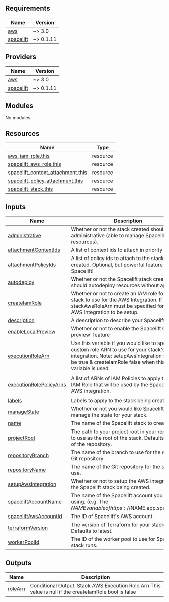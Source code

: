 <!-- BEGIN_TF_DOCS -->
## Requirements

| Name | Version |
|------|---------|
| <a name="requirement_aws"></a> [aws](#requirement\_aws) | ~> 3.0 |
| <a name="requirement_spacelift"></a> [spacelift](#requirement\_spacelift) | ~> 0.1.11 |

## Providers

| Name | Version |
|------|---------|
| <a name="provider_aws"></a> [aws](#provider\_aws) | ~> 3.0 |
| <a name="provider_spacelift"></a> [spacelift](#provider\_spacelift) | ~> 0.1.11 |

## Modules

No modules.

## Resources

| Name | Type |
|------|------|
| [aws_iam_role.this](https://registry.terraform.io/providers/hashicorp/aws/latest/docs/resources/iam_role) | resource |
| [spacelift_aws_role.this](https://registry.terraform.io/providers/spacelift-io/spacelift/latest/docs/resources/aws_role) | resource |
| [spacelift_context_attachment.this](https://registry.terraform.io/providers/spacelift-io/spacelift/latest/docs/resources/context_attachment) | resource |
| [spacelift_policy_attachment.this](https://registry.terraform.io/providers/spacelift-io/spacelift/latest/docs/resources/policy_attachment) | resource |
| [spacelift_stack.this](https://registry.terraform.io/providers/spacelift-io/spacelift/latest/docs/resources/stack) | resource |

## Inputs

| Name | Description | Type | Default | Required |
|------|-------------|------|---------|:--------:|
| <a name="input_administrative"></a> [administrative](#input\_administrative) | Whether or not the stack created should be administrative (able to manage Spacelift resources). | `bool` | `false` | no |
| <a name="input_attachmentContextIds"></a> [attachmentContextIds](#input\_attachmentContextIds) | A list of context ids to attach in priority order. | `list(any)` | `[]` | no |
| <a name="input_attachmentPolicyIds"></a> [attachmentPolicyIds](#input\_attachmentPolicyIds) | A list of policy ids to attach to the stack being created. Optional, but powerful feature of Spacelift! | `list(string)` | `[]` | no |
| <a name="input_autodeploy"></a> [autodeploy](#input\_autodeploy) | Whether or not the Spacelift stack created should autodeploy resources without approval. | `bool` | `false` | no |
| <a name="input_createIamRole"></a> [createIamRole](#input\_createIamRole) | Whether or not to create an IAM role for the stack to use for the AWS Integration. If false, stackAwsRoleArn must be specified for the AWS integration to be setup. | `bool` | `true` | no |
| <a name="input_description"></a> [description](#input\_description) | A description to describe your Spacelift stack. | `string` | n/a | yes |
| <a name="input_enableLocalPreview"></a> [enableLocalPreview](#input\_enableLocalPreview) | Whether or not to enable the Spacelift CLI 'local preview' feature | `bool` | `false` | no |
| <a name="input_executionRoleArn"></a> [executionRoleArn](#input\_executionRoleArn) | Use this variable if you would like to specify a custom role ARN to use for your stack's AWS integration. Note: setupAwsIntegration should be true & createIamRole false when this variable is used | `string` | `""` | no |
| <a name="input_executionRolePolicyArns"></a> [executionRolePolicyArns](#input\_executionRolePolicyArns) | A list of ARNs of IAM Policies to apply to the IAM Role that will be used by the Spacelift stack AWS integration. | `list(string)` | <pre>[<br>  "arn:aws:iam::aws:policy/PowerUserAccess"<br>]</pre> | no |
| <a name="input_labels"></a> [labels](#input\_labels) | Labels to apply to the stack being created. | `list(string)` | `[]` | no |
| <a name="input_manageState"></a> [manageState](#input\_manageState) | Whether or not you would like Spacelift to manage the state for your stack. | `bool` | `true` | no |
| <a name="input_name"></a> [name](#input\_name) | The name of the Spacelift stack to create. | `string` | n/a | yes |
| <a name="input_projectRoot"></a> [projectRoot](#input\_projectRoot) | The path to your project root in your repository to use as the root of the stack. Defaults to root of the repository. | `string` | `""` | no |
| <a name="input_repositoryBranch"></a> [repositoryBranch](#input\_repositoryBranch) | The name of the branch to use for the specified Git repository. | `string` | n/a | yes |
| <a name="input_repositoryName"></a> [repositoryName](#input\_repositoryName) | The name of the Git repository for the stack to use. | `string` | n/a | yes |
| <a name="input_setupAwsIntegration"></a> [setupAwsIntegration](#input\_setupAwsIntegration) | Whether or not to setup the AWS integration for the Spacelift stack being created. | `bool` | `true` | no |
| <a name="input_spaceliftAccountName"></a> [spaceliftAccountName](#input\_spaceliftAccountName) | The name of the Spacelift account you are using. (e.g. The $NAME variable of https://$NAME.app.spacelift.io) | `string` | n/a | yes |
| <a name="input_spaceliftAwsAccountId"></a> [spaceliftAwsAccountId](#input\_spaceliftAwsAccountId) | The ID of Spacelift's AWS account. | `string` | `"324880187172"` | no |
| <a name="input_terraformVersion"></a> [terraformVersion](#input\_terraformVersion) | The version of Terraform for your stack to use. Defaults to latest. | `string` | `""` | no |
| <a name="input_workerPoolId"></a> [workerPoolId](#input\_workerPoolId) | The ID of the worker pool to use for Spacelift stack runs. | `string` | `""` | no |

## Outputs

| Name | Description |
|------|-------------|
| <a name="output_roleArn"></a> [roleArn](#output\_roleArn) | Conditional Output: Stack AWS Execution Role Arn This value is null if the createIamRole bool is false |
<!-- END_TF_DOCS -->